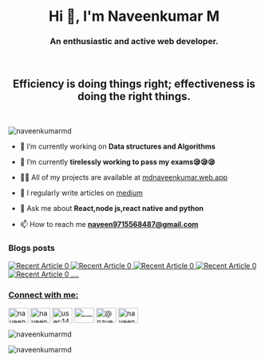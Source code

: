 <h1 align="center">Hi 👋, I'm Naveenkumar M</h1>
<h3 align="center">An enthusiastic and active web developer.</h3>
<br/>
<h2 quote align='center'>Efficiency is doing things right; effectiveness is doing the right things.</h2 quote>
<br/>
<p align="left"> <img src="https://komarev.com/ghpvc/?username=naveenkumarmd&label=Profile%20views&color=0e75b6&style=flat" alt="naveenkumarmd" /> </p>

- 🔭 I’m currently working on **Data structures and Algorithms**

- 🌱 I’m currently **tirelessly working to pass my exams😪😪😪**

- 👨‍💻 All of my projects are available at [mdnaveenkumar.web.app](https://mdnaveenkumar.web.app)

- 📝 I regularly write articles on [medium](https://medium.com/@naveen9715568487)

- 💬 Ask me about **React,node js,react native and python**

- 📫 How to reach me **naveen9715568487@gmail.com**

### Blogs posts
<a target="_blank" href="https://github-readme-medium-recent-article.vercel.app/medium/@naveen9715568487/0"><img src="https://github-readme-medium-recent-article.vercel.app/medium/@naveen9715568487/0" alt="Recent Article 0"> 
<a target="_blank" href="https://github-readme-medium-recent-article.vercel.app/medium/@naveen9715568487/1"><img src="https://github-readme-medium-recent-article.vercel.app/medium/@naveen9715568487/1" alt="Recent Article 0"> 
<a target="_blank" href="https://github-readme-medium-recent-article.vercel.app/medium/@naveen9715568487/2"><img src="https://github-readme-medium-recent-article.vercel.app/medium/@naveen9715568487/2" alt="Recent Article 0"> 
<a target="_blank" href="https://github-readme-medium-recent-article.vercel.app/medium/@naveen9715568487/3"><img src="https://github-readme-medium-recent-article.vercel.app/medium/@naveen9715568487/3" alt="Recent Article 0"> 
<a target="_blank" href="https://github-readme-medium-recent-article.vercel.app/medium/@naveen9715568487/4"><img src="https://github-readme-medium-recent-article.vercel.app/medium/@naveen9715568487/4" alt="Recent Article 0"> 
  ....

<h3 align="left">Connect with me:</h3>
<p align="left">
<a href="https://twitter.com/naveenk27061594" target="blank"><img align="center" src="https://raw.githubusercontent.com/rahuldkjain/github-profile-readme-generator/master/src/images/icons/Social/twitter.svg" alt="naveenk27061594" height="30" width="40" /></a>
<a href="https://linkedin.com/in/naveenk27061594" target="blank"><img align="center" src="https://raw.githubusercontent.com/rahuldkjain/github-profile-readme-generator/master/src/images/icons/Social/linked-in-alt.svg" alt="naveenk27061594" height="30" width="40" /></a>
<a href="https://stackoverflow.com/users/user:14353744" target="blank"><img align="center" src="https://raw.githubusercontent.com/rahuldkjain/github-profile-readme-generator/master/src/images/icons/Social/stack-overflow.svg" alt="user:14353744" height="30" width="40" /></a>
<a href="https://instagram.com/______________md___" target="blank"><img align="center" src="https://raw.githubusercontent.com/rahuldkjain/github-profile-readme-generator/master/src/images/icons/Social/instagram.svg" alt="______________md___" height="30" width="40" /></a>
<a href="https://medium.com/@naveen9715568487" target="blank"><img align="center" src="https://raw.githubusercontent.com/rahuldkjain/github-profile-readme-generator/master/src/images/icons/Social/medium.svg" alt="@naveen9715568487" height="30" width="40" /></a>
<a href="https://www.hackerrank.com/naveen9715568487" target="blank"><img align="center" src="https://raw.githubusercontent.com/rahuldkjain/github-profile-readme-generator/master/src/images/icons/Social/hackerrank.svg" alt="naveen9715568487" height="30" width="40" /></a>
</p>



<p><img align="center" src="https://github-readme-stats.vercel.app/api/top-langs?username=naveenkumarmd&show_icons=true&locale=en&layout=compact" alt="naveenkumarmd" /></p>

<p><img align="center" src="https://github-readme-streak-stats.herokuapp.com/?user=naveenkumarmd&" alt="naveenkumarmd" /></p>
